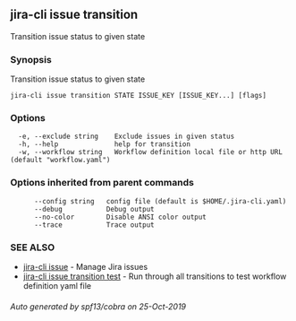 ## jira-cli issue transition

Transition issue status to given state

### Synopsis

Transition issue status to given state

```
jira-cli issue transition STATE ISSUE_KEY [ISSUE_KEY...] [flags]
```

### Options

```
  -e, --exclude string    Exclude issues in given status
  -h, --help              help for transition
  -w, --workflow string   Workflow definition local file or http URL (default "workflow.yaml")
```

### Options inherited from parent commands

```
      --config string   config file (default is $HOME/.jira-cli.yaml)
      --debug           Debug output
      --no-color        Disable ANSI color output
      --trace           Trace output
```

### SEE ALSO

* [jira-cli issue](jira-cli_issue.md)	 - Manage Jira issues
* [jira-cli issue transition test](jira-cli_issue_transition_test.md)	 - Run through all transitions to test workflow definition yaml file

###### Auto generated by spf13/cobra on 25-Oct-2019
